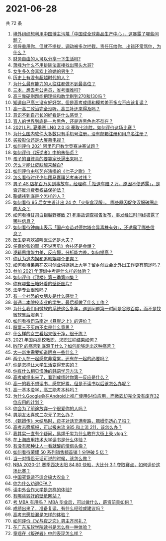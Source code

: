 # 2021-06-28

共 72 条

<!-- BEGIN -->
<!-- 最后更新时间 Mon Jun 28 2021 07:01:51 GMT+0800 (China Standard Time) -->

1. [境外组织想利用中国博主污蔑「中国成全球毒品生产中心」，这暴露了哪些问题？](https://www.zhihu.com/question/467242610)
2. [领导重用你，但就不提拔，调动被多次拦截，责任压给你，出错还常骂你，为什么？](https://www.zhihu.com/question/371428511)
3. [财务自由的人可以分享一下生活吗?](https://www.zhihu.com/question/452616303)
4. [萧峰为什么不用排除法直接找出带头大哥?](https://www.zhihu.com/question/465793725)
5. [女生多久会喜欢上追她的男生？](https://www.zhihu.com/question/318419047)
6. [历史上有没有超越时代的人？](https://www.zhihu.com/question/25538697)
7. [为什么最有能力的人往往都做不到最高位？](https://www.zhihu.com/question/268848307)
8. [三本，想去考公务员，省考很难吗?](https://www.zhihu.com/question/332487091)
9. [高三靠硬刷题能把理综和数学刷到270和130吗？](https://www.zhihu.com/question/36834794)
10. [知道自己高三没有好好学，但是高考成绩和模考差不多应不应该复读？](https://www.zhihu.com/question/467132094)
11. [高一高二政治完全没听，高三补还来得及吗？](https://www.zhihu.com/question/467636227)
12. [意识不到自己长的好看是什么感觉？](https://www.zhihu.com/question/461571422)
13. [盲人的世界到底是一片黑色，还是连黑色也不存在？](https://www.zhihu.com/question/48476818)
14. [2021 LPL 夏季赛 LNG 2:0 iG
    豪取七连胜，如何评价这场比赛？](https://www.zhihu.com/question/468185851)
15. [为什么国内软件大多数只有手机号注册，没有邮箱注册和用户名注册？](https://www.zhihu.com/question/331360215)
16. [买投影仪还是大屏幕电视？](https://www.zhihu.com/question/22925179)
17. [如何评价 2021 阿里巴巴数学竞赛决赛试题？](https://www.zhihu.com/question/467903915)
18. [如何评价《叛逆者》中的朱怡贞？](https://www.zhihu.com/question/464194950)
19. [孩子的自律真的要靠家长逼出来吗？](https://www.zhihu.com/question/436192830)
20. [怎么才能让皮肤越来越白?](https://www.zhihu.com/question/458127901)
21. [如何评价由张艺兴演唱的《七子之歌》？](https://www.zhihu.com/question/468080201)
22. [怎么看待时代少年团马嘉祺艺考未过线？](https://www.zhihu.com/question/467985728)
23. [男子 4S 店花百万买到事故车，经理称「 拒退车赔 2
    万，原因不便透露」，是否违反消费者权益保护法？](https://www.zhihu.com/question/467888396)
24. [鞠婧祎到底是个怎样的人？](https://www.zhihu.com/question/451531217)
25. [如何看待 95 后女生设计出 24 克「火柴盒汉服」，
    哪些原因促使汉服破圈走向大众？](https://www.zhihu.com/question/467576874)
26. [如何看待甘肃白银越野赛致 21
    死事故调查报告发布，事发经过时间线披露了哪些信息？](https://www.zhihu.com/question/467819232)
27. [如何看待钟南山表示「国产疫苗对德尔塔变异毒株有效」，还透露了哪些信息？](https://www.zhihu.com/question/467727614)
28. [医生更喜欢被叫医生还是大夫？](https://www.zhihu.com/question/392695588)
29. [任嘉伦张钧甯《不说再见》会扑还是会爆？](https://www.zhihu.com/question/465852395)
30. [逻辑思维能力差，反应慢，分析能力差，如何提高？](https://www.zhihu.com/question/20119939)
31. [你认为追内娱和追韩娱哪个更爽？](https://www.zhihu.com/question/467521263)
32. [如何看待弟弟在农村创业供姐姐上大学？留乡创业会比外出工作更有前途吗？](https://www.zhihu.com/question/467948955)
33. [参加 2021 年深圳中考是什么样的体验？](https://www.zhihu.com/question/413732438)
34. [如何评价《顶楼》第三季第四集？](https://www.zhihu.com/question/467430940)
35. [你有哪些压箱好看的壁纸图片?](https://www.zhihu.com/question/452324718)
36. [法学专业很难吗？](https://www.zhihu.com/question/312320326)
37. [有一个社恐的女朋友是什么感觉？](https://www.zhihu.com/question/323962570)
38. [普通二本院校毕业的学生，最后都做了什么工作？](https://www.zhihu.com/question/267563742)
39. [为什么我们用微软的系统这么多年，遇到问题第一时间是谷歌百度，而不是找微软售后服务？](https://www.zhihu.com/question/463391853)
40. [如何看待司马南对《悬崖之上》的评价？](https://www.zhihu.com/question/462226337)
41. [股票三不买四不卖是什么意思？](https://www.zhihu.com/question/453247969)
42. [什么样的女生看起来很干净，很干练？](https://www.zhihu.com/question/23796174)
43. [2021 年国内高校教职，求职过程结果如何？](https://www.zhihu.com/question/422467775)
44. [INFP 的痛苦到底源于什么？如何能够走出这种痛苦？](https://www.zhihu.com/question/464694241)
45. [大一新生需要知道明白一些什么？](https://www.zhihu.com/question/464836526)
46. [两个人在一起感觉非常累，还有在一起的必要吗？](https://www.zhihu.com/question/462421326)
47. [你是怎样让大学生活变得充实的？](https://www.zhihu.com/question/458754159)
48. [你有什么相见恨晚的韩语学习方法？](https://www.zhihu.com/question/32217419)
49. [高考成绩出来了，看到成绩时你第一反应是什么？](https://www.zhihu.com/question/282112238)
50. [高一的我不想读书，感觉好累，但是不读书以后该怎么办呢？](https://www.zhihu.com/question/462952243)
51. [高一基本没学，高三能考本科吗？](https://www.zhihu.com/question/465880433)
52. [为什么Google会在Android上推广使用64位应用，而微软却完全没有废弃32位应用的计划？](https://www.zhihu.com/question/461368950)
53. [你会为了前途放弃一个很爱你的人吗？](https://www.zhihu.com/question/465840049)
54. [男朋友太喜欢二次元了怎么办？](https://www.zhihu.com/question/402086093)
55. [《甄嬛传》大结局时，母子对话充满套路，甄嬛伤透心了吗？](https://www.zhihu.com/question/404317643)
56. [高考志愿填报，可以报末流 985 和上流 211，该怎么办？](https://www.zhihu.com/question/466861114)
57. [我其实一直有个疑问，易烊千玺为什么敢在大街上录 vlog？](https://www.zhihu.com/question/464875636)
58. [在上海应用技术大学读书是什么体验？](https://www.zhihu.com/question/62082173)
59. [有没有那种让人一看就酸的情侣头像？](https://www.zhihu.com/question/432753689)
60. [如何看待荣耀 50 系列销售额首销 1 分钟破 5 亿？](https://www.zhihu.com/question/467418330)
61. [当一对情侣无话可说的时候，该怎么做？](https://www.zhihu.com/question/280272233)
62. [NBA 2020-21 赛季西决太阳 84:80 快船，大比分 3:1
    夺取赛点，如何评价这场比赛？](https://www.zhihu.com/question/468067856)
63. [中国究竟适不适合搞大农业？](https://www.zhihu.com/question/323105287)
64. [你为什么劝退CFA？](https://www.zhihu.com/question/452285810)
65. [读中外合作大学是怎样的体验?](https://www.zhihu.com/question/370794883)
66. [有哪些较好的壁纸网站？](https://www.zhihu.com/question/32762402)
67. [考 MBA 有用吗？ MBA 毕业后，可以做什么，薪资前景如何？](https://www.zhihu.com/question/424963203)
68. [成绩出来了，准备复读，有什么经验或建议吗？](https://www.zhihu.com/question/466920064)
69. [高考志愿捡漏是怎样的体验？](https://www.zhihu.com/question/59549503)
70. [如何评价《光与夜之恋》男主齐司礼？](https://www.zhihu.com/question/466812216)
71. [在广东东软学院读书是怎么样一种体验？](https://www.zhihu.com/question/36540493)
72. [童瑶在《叛逆者》中的表现怎么样？](https://www.zhihu.com/question/463850620)

<!-- END -->
